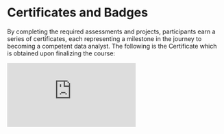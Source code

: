 # Certificates and Badges

By completing the required assessments and projects, participants earn a series of certificates, each representing a milestone in the journey to becoming a competent data analyst. The following is the Certificate which is obtained upon finalizing the course:

![Alt text](https://github.com/JoshR1994/IBM_Data_Analyst_Course/files/11552904/Certificate.IBM.Data.Analyst.pdf)
